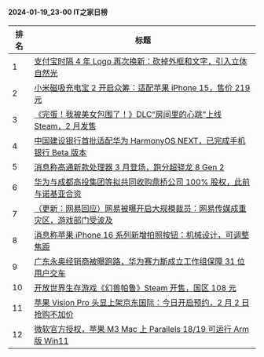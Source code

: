 #### 2024-01-19_23-00  IT之家日榜

| 排名 | 标题|
| --- | ---|
| 1 | [支付宝时隔 4 年 Logo 再次换新：砍掉外框和文字，引入立体自然光](https://www.ithome.com/0/746/112.htm) |
| 2 | [小米磁吸充电宝 2 开启众筹：适配苹果 iPhone 15，售价 219 元](https://www.ithome.com/0/746/068.htm) |
| 3 | [《完蛋！我被美女包围了！》DLC“房间里的心跳”上线 Steam，2 月发售](https://www.ithome.com/0/746/132.htm) |
| 4 | [中国建设银行首批适配华为 HarmonyOS NEXT，已完成手机银行 Beta 版本](https://www.ithome.com/0/746/108.htm) |
| 5 | [消息称高通新款处理器 3 月登场，跑分超骁龙 8 Gen 2](https://www.ithome.com/0/746/227.htm) |
| 6 | [华为与成都高投集团等拟共同收购鼎桥公司 100% 股权，此前与诺基亚合资](https://www.ithome.com/0/746/175.htm) |
| 7 | [（更新：网易回应）网易被曝开启大规模裁员：网易传媒成重灾区，游戏部门受波及](https://www.ithome.com/0/746/250.htm) |
| 8 | [消息称苹果 iPhone 16 系列新增拍照按钮：机械设计，可调整焦距](https://www.ithome.com/0/746/114.htm) |
| 9 | [广东永奥经销商被曝跑路，华为赛力斯成立工作组保障 31 位用户交车](https://www.ithome.com/0/746/187.htm) |
| 10 | [开放世界生存游戏《幻兽帕鲁》Steam 开售，国区 108 元](https://www.ithome.com/0/746/159.htm) |
| 11 | [苹果 Vision Pro 头显上架京东国际：今日开启预约，2 月 2 日抢购不加价](https://www.ithome.com/0/746/115.htm) |
| 12 | [微软官方授权，苹果 M3 Mac 上 Parallels 18/19 可运行 Arm 版 Win11](https://www.ithome.com/0/746/078.htm) |
